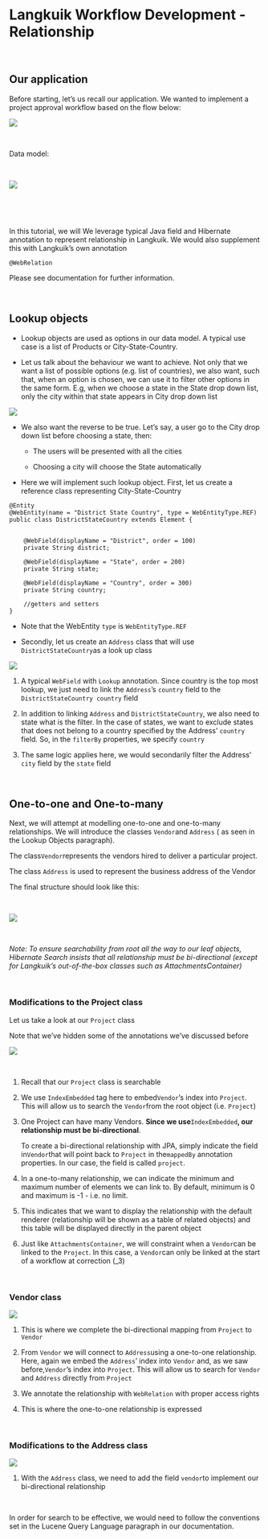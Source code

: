 Langkuik Workflow Development -Relationship
===========================================

 

Our application
---------------

Before starting, let’s us recall our application. We wanted to implement a
project approval workflow based on the flow below:

![](tutorial01.images/dZD3Rw.jpg)

 

Data model:

 

![](tutorial02.images/RlfymO.jpg)

 

 

In this tutorial, we will We leverage typical Java field and Hibernate
annotation to represent relationship in Langkuik. We would also supplement this
with Langkuik’s own annotation

`@WebRelation`

Please see documentation for further information.

 

Lookup objects
--------------

-   Lookup objects are used as options in our data model. A typical use case is
    a list of Products or City-State-Country.

-   Let us talk about the behaviour we want to achieve. Not only that we want a
    list of possible options (e.g. list of countries), we also want, such that,
    when an option is chosen, we can use it to filter other options in the same
    form. E.g, when we choose a state in the State drop down list, only the city
    within that state appears in City drop down list

![](tutorial02.images/uejFz0.jpg)

-   We also want the reverse to be true. Let’s say, a user go to the City drop
    down list before choosing a state, then:

    -   The users will be presented with all the cities

    -   Choosing a city will choose the State automatically

-   Here we will implement such lookup object. First, let us create a reference
    class representing City-State-Country

~~~~~~~~~~~~~~~~~~~~~~~~~~~~~~~~~~~~~~~~~~~~~~~~~~~~~~~~~~~~~~~~~~~~~~~~~~~~~~~~
@Entity
@WebEntity(name = "District State Country", type = WebEntityType.REF)
public class DistrictStateCountry extends Element {


    @WebField(displayName = "District", order = 100)
    private String district;

    @WebField(displayName = "State", order = 200)
    private String state;

    @WebField(displayName = "Country", order = 300)
    private String country;

    //getters and setters
}
~~~~~~~~~~~~~~~~~~~~~~~~~~~~~~~~~~~~~~~~~~~~~~~~~~~~~~~~~~~~~~~~~~~~~~~~~~~~~~~~

-   Note that the WebEntity `type` is `WebEntityType.REF`

-   Secondly, let us create an `Address` class that will use
    `DistrictStateCountry`as a look up class

![](tutorial02.images/IP5XdJ.jpg)

1.  A typical `WebField` with `Lookup` annotation. Since country is the top most
    lookup, we just need to link the `Address`’s `country` field to the
    `DistrictStateCountry country` field

2.  In addition to linking `Address` and `DistrictStateCountry`, we also need to
    state what is the filter. In the case of states, we want to exclude states
    that does not belong to a country specified by the Address’ `country` field.
    So, in the `filterBy` properties, we specify `country`

3.  The same logic applies here, we would secondarily filter the Address’ `city`
    field by the `state` field

 

One-to-one and One-to-many
--------------------------

Next, we will attempt at modelling one-to-one and one-to-many relationships. We
will introduce the classes `Vendor`and `Address` ( as seen in the Lookup Objects
paragraph).

The class`Vendor`represents the vendors hired to deliver a particular project.

The class `Address` is used to represent the business address of the Vendor

The final structure should look like this:

 

![](tutorial02.images/fM9px7.png)

 

*Note: To ensure searchability from root all the way to our leaf objects,
Hibernate Search insists that all relationship must be bi-directional (except
for Langkuik’s out-of-the-box classes such as AttachmentsContainer)*

 

### Modifications to the Project class

Let us take a look at our `Project` class

Note that we’ve hidden some of the annotations we’ve discussed before

![](tutorial02.images/c0WuZd.jpg)

 

1.  Recall that our `Project` class is searchable

2.  We use `IndexEmbedded` tag here to embed`Vendor`’s index into `Project`.
    This will allow us to search the `Vendor`from the root object (i.e.
    `Project`)

3.  One Project can have many Vendors. **Since we use**`IndexEmbedded`**, our
    relationship must be bi-directional**.

    To create a bi-directional relationship with JPA, simply indicate the field
    in`Vendor`that will point back to `Project` in the`mappedBy` annotation
    properties. In our case, the field is called `project`.

4.  In a one-to-many relationship, we can indicate the minimum and maximum
    number of elements we can link to. By default, minimum is 0 and maximum is
    -1 - i.e. no limit.

5.  This indicates that we want to display the relationship with the default
    renderer (relationship will be shown as a table of related objects) and this
    table will be displayed directly in the parent object

6.  Just like `AttachmentsContainer`, we will constraint when a `Vendor`can be
    linked to the `Project`. In this case, a `Vendor`can only be linked at the
    start of a workflow at correction (_3)

 

### Vendor class

![](tutorial02.images/ySXRRw.jpg)

1.  This is where we complete the bi-directional mapping from `Project` to
    `Vendor`

2.  From `Vendor` we will connect to `Address`using a one-to-one relationship.
    Here, again we embed the `Address`’ index into `Vendor` and, as we saw
    before,`Vendor`’s index into `Project`. This will allow us to search for
    `Vendor` and `Address` directly from `Project`

3.  We annotate the relationship with `WebRelation` with proper access rights

4.  This is where the one-to-one relationship is expressed

 

### Modifications to the Address class

![](tutorial02.images/LnIV2v.jpg)

1.  With the `Address` class, we need to add the field `vendor`to implement our
    bi-directional relationship

 

In order for search to be effective, we would need to follow the conventions set
in the Lucene Query Language paragraph in our documentation.

 

 

 

 

 
